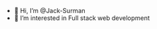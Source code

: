 - 👋 Hi, I’m @Jack-Surman
- 👀 I’m interested in Full stack web development

<!---
Jack-Surman/Jack-Surman is a ✨ special ✨ repository because its `README.md` (this file) appears on your GitHub profile.
You can click the Preview link to take a look at your changes.
--->
